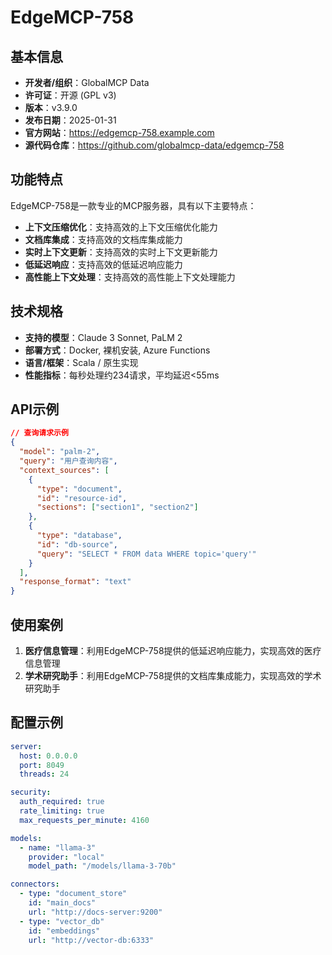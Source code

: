 # EdgeMCP-758

## 基本信息

- **开发者/组织**：GlobalMCP Data
- **许可证**：开源 (GPL v3)
- **版本**：v3.9.0
- **发布日期**：2025-01-31
- **官方网站**：https://edgemcp-758.example.com
- **源代码仓库**：https://github.com/globalmcp-data/edgemcp-758

## 功能特点

EdgeMCP-758是一款专业的MCP服务器，具有以下主要特点：

- **上下文压缩优化**：支持高效的上下文压缩优化能力
- **文档库集成**：支持高效的文档库集成能力
- **实时上下文更新**：支持高效的实时上下文更新能力
- **低延迟响应**：支持高效的低延迟响应能力
- **高性能上下文处理**：支持高效的高性能上下文处理能力


## 技术规格

- **支持的模型**：Claude 3 Sonnet, PaLM 2
- **部署方式**：Docker, 裸机安装, Azure Functions
- **语言/框架**：Scala / 原生实现
- **性能指标**：每秒处理约234请求，平均延迟<55ms

## API示例

```json
// 查询请求示例
{
  "model": "palm-2",
  "query": "用户查询内容",
  "context_sources": [
    {
      "type": "document",
      "id": "resource-id",
      "sections": ["section1", "section2"]
    },
    {
      "type": "database",
      "id": "db-source",
      "query": "SELECT * FROM data WHERE topic='query'"
    }
  ],
  "response_format": "text"
}
```

## 使用案例

1. **医疗信息管理**：利用EdgeMCP-758提供的低延迟响应能力，实现高效的医疗信息管理
2. **学术研究助手**：利用EdgeMCP-758提供的文档库集成能力，实现高效的学术研究助手


## 配置示例

```yaml
server:
  host: 0.0.0.0
  port: 8049
  threads: 24

security:
  auth_required: true
  rate_limiting: true
  max_requests_per_minute: 4160

models:
  - name: "llama-3"
    provider: "local"
    model_path: "/models/llama-3-70b"

connectors:
  - type: "document_store"
    id: "main_docs"
    url: "http://docs-server:9200"
  - type: "vector_db"
    id: "embeddings"
    url: "http://vector-db:6333"
```